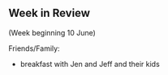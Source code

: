 ## Week in Review

(Week beginning 10 June)

Friends/Family:
* breakfast with Jen and Jeff and their kids
